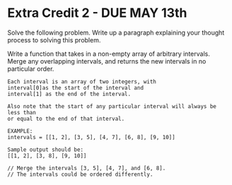 # Extra Credit 2 - DUE MAY 13th

Solve the following problem. Write up a paragraph explaining your thought process to solving this problem.


Write a function that takes in a non-empty array of arbitrary intervals.
Merge any overlapping intervals, and returns the new intervals in no
particular order.
```
Each interval is an array of two integers, with
interval[0]as the start of the interval and
interval[1] as the end of the interval.

Also note that the start of any particular interval will always be less than
or equal to the end of that interval.

EXAMPLE:
intervals = [[1, 2], [3, 5], [4, 7], [6, 8], [9, 10]]

Sample output should be:
[[1, 2], [3, 8], [9, 10]]

// Merge the intervals [3, 5], [4, 7], and [6, 8].
// The intervals could be ordered differently.

```
